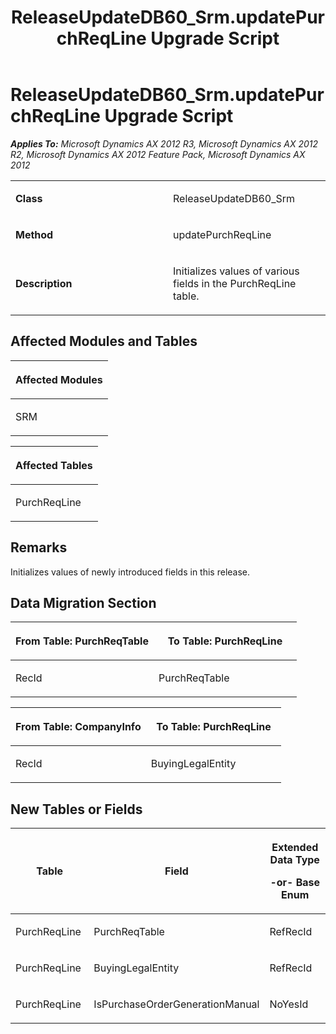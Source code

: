 ﻿---
title: ReleaseUpdateDB60_Srm.updatePurchReqLine Upgrade Script
TOCTitle: ReleaseUpdateDB60_Srm.updatePurchReqLine Upgrade Script
ms:assetid: 9cf60671-bbfd-d480-d576-198f67a801e3
ms:mtpsurl: https://msdn.microsoft.com/en-us/library/JJ686352(v=AX.60)
ms:contentKeyID: 49710054
ms.date: 05/18/2015
mtps_version: v=AX.60
---

# ReleaseUpdateDB60\_Srm.updatePurchReqLine Upgrade Script 


_**Applies To:** Microsoft Dynamics AX 2012 R3, Microsoft Dynamics AX 2012 R2, Microsoft Dynamics AX 2012 Feature Pack, Microsoft Dynamics AX 2012_

<table>
<colgroup>
<col style="width: 50%" />
<col style="width: 50%" />
</colgroup>
<tbody>
<tr class="odd">
<td><p><strong>Class</strong></p></td>
<td><p>ReleaseUpdateDB60_Srm</p></td>
</tr>
<tr class="even">
<td><p><strong>Method</strong></p></td>
<td><p>updatePurchReqLine</p></td>
</tr>
<tr class="odd">
<td><p><strong>Description</strong></p></td>
<td><p>Initializes values of various fields in the PurchReqLine table.</p></td>
</tr>
</tbody>
</table>


## Affected Modules and Tables

<table>
<colgroup>
<col style="width: 100%" />
</colgroup>
<thead>
<tr class="header">
<th><p>Affected Modules</p></th>
</tr>
</thead>
<tbody>
<tr class="odd">
<td><p>SRM</p></td>
</tr>
</tbody>
</table>


<table>
<colgroup>
<col style="width: 100%" />
</colgroup>
<thead>
<tr class="header">
<th><p>Affected Tables</p></th>
</tr>
</thead>
<tbody>
<tr class="odd">
<td><p>PurchReqLine</p></td>
</tr>
</tbody>
</table>


## Remarks

Initializes values of newly introduced fields in this release.

## Data Migration Section

<table>
<colgroup>
<col style="width: 50%" />
<col style="width: 50%" />
</colgroup>
<thead>
<tr class="header">
<th><p>From Table: PurchReqTable</p></th>
<th><p>To Table: PurchReqLine</p></th>
</tr>
</thead>
<tbody>
<tr class="odd">
<td><p>RecId</p></td>
<td><p>PurchReqTable</p></td>
</tr>
</tbody>
</table>


<table>
<colgroup>
<col style="width: 50%" />
<col style="width: 50%" />
</colgroup>
<thead>
<tr class="header">
<th><p>From Table: CompanyInfo</p></th>
<th><p>To Table: PurchReqLine</p></th>
</tr>
</thead>
<tbody>
<tr class="odd">
<td><p>RecId</p></td>
<td><p>BuyingLegalEntity</p></td>
</tr>
</tbody>
</table>


## New Tables or Fields

<table>
<colgroup>
<col style="width: 33%" />
<col style="width: 33%" />
<col style="width: 33%" />
</colgroup>
<thead>
<tr class="header">
<th><p>Table</p></th>
<th><p>Field</p></th>
<th><p>Extended Data Type</p>
<p>-or- Base Enum</p></th>
</tr>
</thead>
<tbody>
<tr class="odd">
<td><p>PurchReqLine</p></td>
<td><p>PurchReqTable</p></td>
<td><p>RefRecId</p></td>
</tr>
<tr class="even">
<td><p>PurchReqLine</p></td>
<td><p>BuyingLegalEntity</p></td>
<td><p>RefRecId</p></td>
</tr>
<tr class="odd">
<td><p>PurchReqLine</p></td>
<td><p>IsPurchaseOrderGenerationManual</p></td>
<td><p>NoYesId</p></td>
</tr>
</tbody>
</table>

  


